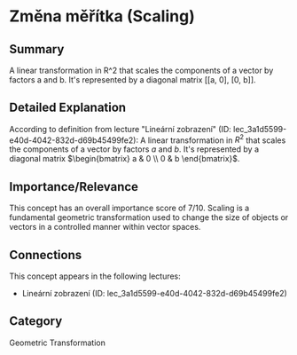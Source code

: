 # Změna měřítka (Scaling)

## Summary
A linear transformation in R^2 that scales the components of a vector by factors a and b. It's represented by a diagonal matrix [[a, 0], [0, b]].

## Detailed Explanation
According to definition from lecture "Lineární zobrazení" (ID: lec_3a1d5599-e40d-4042-832d-d69b45499fe2):
A linear transformation in $R^2$ that scales the components of a vector by factors $a$ and $b$. It's represented by a diagonal matrix $\begin{bmatrix} a & 0 \\ 0 & b \end{bmatrix}$.

## Importance/Relevance
This concept has an overall importance score of 7/10. Scaling is a fundamental geometric transformation used to change the size of objects or vectors in a controlled manner within vector spaces.

## Connections
This concept appears in the following lectures:
*   Lineární zobrazení (ID: lec_3a1d5599-e40d-4042-832d-d69b45499fe2)

## Category
Geometric Transformation